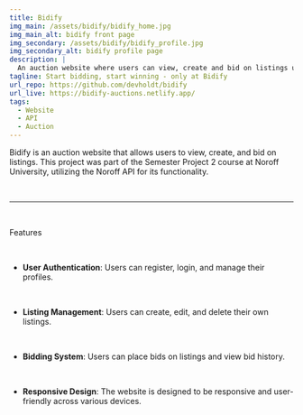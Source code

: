 ```yaml
---
title: Bidify
img_main: /assets/bidify/bidify_home.jpg
img_main_alt: bidify front page
img_secondary: /assets/bidify/bidify_profile.jpg
img_secondary_alt: bidify profile page
description: |
  An auction website where users can view, create and bid on listings using an API to fetch and recieve data.
tagline: Start bidding, start winning - only at Bidify
url_repo: https://github.com/devholdt/bidify
url_live: https://bidify-auctions.netlify.app/
tags:
  - Website
  - API
  - Auction
---
```


<p class="text-2xl">
  Bidify is an auction website that allows users to view, create, and bid on listings. This project was part of the Semester Project 2 course at Noroff University, utilizing the Noroff API for its functionality.
</p>

&nbsp;

---

&nbsp;

<p class="text-lg font-bold">
  Features
</p>

&nbsp;

- **User Authentication**: Users can register, login, and manage their profiles.

&nbsp;

- **Listing Management**: Users can create, edit, and delete their own listings.

&nbsp;

- **Bidding System**: Users can place bids on listings and view bid history.

&nbsp;

- **Responsive Design**: The website is designed to be responsive and user-friendly across various devices.
